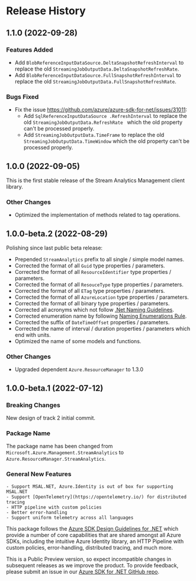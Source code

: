 # Release History

## 1.1.0 (2022-09-28)

### Features Added

- Add `BlobReferenceInputDataSource.DeltaSnapshotRefreshInterval` to replace the old `StreamingJobOutputData.DeltaSnapshotRefreshRate`.
- Add `BlobReferenceInputDataSource.FullSnapshotRefreshInterval` to replace the old `StreamingJobOutputData.FullSnapshotRefreshRate`.

### Bugs Fixed

- Fix the issue https://github.com/azure/azure-sdk-for-net/issues/31011:
    - Add `SqlReferenceInputDataSource .RefreshInterval` to replace the old `StreamingJobOutputData.RefreshRate ` which the old property can't be processed properly.
    - Add `StreamingJobOutputData.TimeFrame` to replace the old `StreamingJobOutputData.TimeWindow` which the old property can't be processed properly.

## 1.0.0 (2022-09-05)

This is the first stable release of the Stream Analytics Management client library.

### Other Changes

- Optimized the implementation of methods related to tag operations.

## 1.0.0-beta.2 (2022-08-29)

Polishing since last public beta release:
- Prepended `StreamAnalytics` prefix to all single / simple model names.
- Corrected the format of all `Guid` type properties / parameters.
- Corrected the format of all `ResourceIdentifier` type properties / parameters.
- Corrected the format of all `ResouceType` type properties / parameters.
- Corrected the format of all `ETag` type properties / parameters.
- Corrected the format of all `AzureLocation` type properties / parameters.
- Corrected the format of all binary type properties / parameters.
- Corrected all acronyms which not follow [.Net Naming Guidelines](https://docs.microsoft.com/dotnet/standard/design-guidelines/naming-guidelines).
- Corrected enumeration name by following [Naming Enumerations Rule](https://docs.microsoft.com/dotnet/standard/design-guidelines/names-of-classes-structs-and-interfaces#naming-enumerations).
- Corrected the suffix of `DateTimeOffset` properties / parameters.
- Corrected the name of interval / duration properties / parameters which end with units.
- Optimized the name of some models and functions.

### Other Changes

- Upgraded dependent `Azure.ResourceManager` to 1.3.0

## 1.0.0-beta.1 (2022-07-12)

### Breaking Changes

New design of track 2 initial commit.

### Package Name

The package name has been changed from `Microsoft.Azure.Management.StreamAnalytics` to `Azure.ResourceManager.StreamAnalytics`.

### General New Features

    - Support MSAL.NET, Azure.Identity is out of box for supporting MSAL.NET
    - Support [OpenTelemetry](https://opentelemetry.io/) for distributed tracing
    - HTTP pipeline with custom policies
    - Better error-handling
    - Support uniform telemetry across all languages

This package follows the [Azure SDK Design Guidelines for .NET](https://azure.github.io/azure-sdk/dotnet_introduction.html) which provide a number of core capabilities that are shared amongst all Azure SDKs, including the intuitive Azure Identity library, an HTTP Pipeline with custom policies, error-handling, distributed tracing, and much more.

This is a Public Preview version, so expect incompatible changes in subsequent releases as we improve the product. To provide feedback, please submit an issue in our [Azure SDK for .NET GitHub repo](https://github.com/Azure/azure-sdk-for-net/issues).
